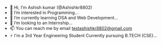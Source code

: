 - 👋 Hi, I’m Ashish kumar (@Ashishkr8802)
- 👀 I’m interested in Programming...
- 🌱 I’m currently learning DSA and Web Development...
- 💞️ I’m looking to an Internship...
- 📫 You can reach me by email testashishkr8802@gmail.com
- ⚡ I'm a 3rd Year Engineering Student Currently pursuing B.TECH (CSE)...

<!---
Ashishkr8802/Ashishkr8802 is a ✨ special ✨ repository because its `README.md` (this file) appears on your GitHub profile.
You can click the Preview link to take a look at your changes.
--->
